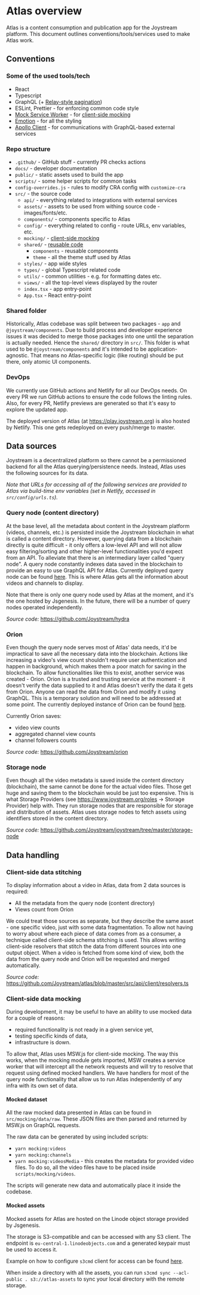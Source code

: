 # Atlas overview

Atlas is a content consumption and publication app for the Joystream platform. This document outlines conventions/tools/services used to make Atlas work.

## Conventions

### Some of the used tools/tech

- React
- Typescript
- GraphQL (+ [Relay-style pagination](https://graphql.org/learn/pagination/))
- ESLint, Prettier - for enforcing common code style
- [Mock Service Worker](https://mswjs.io/) - for [client-side mocking](#client-side-data-mocking)
- [Emotion](https://emotion.sh/) - for all the styling
- [Apollo Client](https://www.apollographql.com/docs/react/) - for communications with GraphQL-based external services


### Repo structure

- `.github/` - GitHub stuff - currently PR checks actions
- `docs/` - developer documentation
- `public/` - static assets used to build the app
- `scripts/` - some helper scripts for common tasks
- `config-overrides.js` - rules to modify CRA config with `customize-cra`
- `src/` - the source code
    - `api/` - everything related to integrations with external services
    - `assets/` - assets to be used from withing source code - images/fonts/etc.
    - `components/` - components specific to Atlas
    - `config/` - everything related to config - route URLs, env variables, etc.
    - `mocking/` - [client-side mocking](#client-side-data-mocking)
    - `shared/` - [reusable code](#shared-folder)
      - `components` - reusable components
      - `theme` - all the theme stuff used by Atlas
    - `styles/` - app wide styles
    - `types/` - global Typescript related code
    - `utils/` - common utilities - e.g. for formatting dates etc.
    - `views/` - all the top-level views displayed by the router
    - `index.tsx` - app entry-point
    - `App.tsx` - React entry-point

### Shared folder

Historically, Atlas codebase was split between two packages - `app` and `@joystream/components`. Due to build process and developer experience issues it was decided to merge those packages into one until the separation is actually needed. Hence the `shared/` directory in `src/`. This folder is what used to be `@joystream/components` and it's intended to be application-agnostic. That means no Atlas-specific logic (like routing) should be put there, only atomic UI components.

### DevOps

We currently use GitHub actions and Netlify for all our DevOps needs. On every PR we run GitHub actions to ensure the code follows the linting rules. Also, for every PR, Netlify previews are generated so that it's easy to explore the updated app.

The deployed version of Atlas (at https://play.joystream.org) is also hosted by Netlify. This one gets redeployed on every push/merge to master.

## Data sources

Joystream is a decentralized platform so there cannot be a permissioned backend for all the Atlas querying/persistence needs. Instead, Atlas uses the following sources for its data.

_Note that URLs for accessing all of the following services are provided to Atlas via build-time env variables (set in Netlify, accessed in `src/config/urls.ts`)._

### Query node (content directory)

At the base level, all the metadata about content in the Joystream platform (videos, channels, etc.) is persisted inside the Joystream blockchain in what is called a content directory. However, querying data from a blockchain directly is quite difficult - it only offers a low-level API and will not allow easy filtering/sorting and other higher-level functionalities you'd expect from an API. To alleviate that there is an intermediary layer called "query node". A query node constantly indexes data saved in the blockchain to provide an easy to use GraphQL API for Atlas. Currently deployed query node can be found [here](https://hydra.joystream.org/graphql). This is where Atlas gets all the information about videos and channels to display.

Note that there is only one query node used by Atlas at the moment, and it's the one hosted by Jsgenesis. In the future, there will be a number of query nodes operated independently.

_Source code:_ https://github.com/Joystream/hydra

### Orion

Even though the query node serves most of Atlas' data needs, it'd be impractical to save all the necessary data into the blockchain. Actions like increasing a video's view count shouldn't require user authentication and happen in background, which makes them a poor match for saving in the blockchain. To allow functionalities like this to exist, another service was created - Orion. Orion is a trusted and trusting service at the moment - it doesn't verify the data supplied to it and Atlas doesn't verify the data it gets from Orion. Anyone can read the data from Orion and modify it using GraphQL. This is a temporary solution and will need to be addressed at some point. The currently deployed instance of Orion can be found [here](https://orion.joystream.org/graphql).

Currently Orion saves:
- video view counts
- aggregated channel view counts
- channel followers counts

_Source code:_ https://github.com/Joystream/orion

### Storage node

Even though all the video metadata is saved inside the content directory (blockchain), the same cannot be done for the actual video files. Those get huge and saving them to the blockchain would be just too expensive. This is what Storage Providers (see https://www.joystream.org/roles -> Storage Provider) help with. They run storage nodes that are responsible for storage and distribution of assets. Atlas uses storage nodes to fetch assets using identifiers stored in the content directory.

_Source code:_ https://github.com/Joystream/joystream/tree/master/storage-node

## Data handling

### Client-side data stitching

To display information about a video in Atlas, data from 2 data sources is required:
- All the metadata from the query node (content directory)
- Views count from Orion

We could treat those sources as separate, but they describe the same asset - one specific video, just with some data fragmentation. To allow not having to worry about where each piece of data comes from as a consumer, a technique called client-side schema stitching is used. This allows writing client-side resolvers that stitch the data from different sources into one output object. When a video is fetched from some kind of view, both the data from the query node and Orion will be requested and merged automatically.

_Source code:_ https://github.com/Joystream/atlas/blob/master/src/api/client/resolvers.ts

### Client-side data mocking

During development, it may be useful to have an ability to use mocked data for a couple of reasons:
- required functionality is not ready in a given service yet,
- testing specific kinds of data,
- infrastructure is down.

To allow that, Atlas uses MSW.js for client-side mocking. The way this works, when the mocking module gets imported, MSW creates a service worker that will intercept all the network requests and will try to resolve that request using defined mocked handlers. We have handlers for most of the query node functionality that allow us to run Atlas independently of any infra with its own set of data.

#### Mocked dataset

All the raw mocked data presented in Atlas can be found in `src/mocking/data/raw`. These JSON files are then parsed and returned by MSW.js on GraphQL requests.

The raw data can be generated by using included scripts:

- `yarn mocking:videos`
- `yarn mocking:channels`
- `yarn mocking:videosMedia` - this creates the metadata for provided video files. To do so, all the video files have to be placed inside `scripts/mocking/videos`.

The scripts will generate new data and automatically place it inside the codebase.

#### Mocked assets

Mocked assets for Atlas are hosted on the Linode object storage provided by Jsgenesis.

The storage is S3-compatible and can be accessed with any S3 client. The endpoint is `eu-central-1.linodeobjects.com` and a generated keypair must be used to access it.

Example on how to configure `s3cmd` client for access can be found [here](https://www.linode.com/docs/platform/object-storage/how-to-use-object-storage/#s3cmd).

When inside a directory with all the assets, you can run `s3cmd sync --acl-public . s3://atlas-assets` to sync your local directory with the remote storage.


